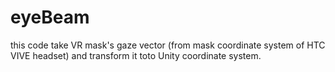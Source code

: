 # eyeBeam
this code take VR mask's gaze vector (from mask coordinate system of HTC VIVE headset) and transform it toto Unity coordinate system.
